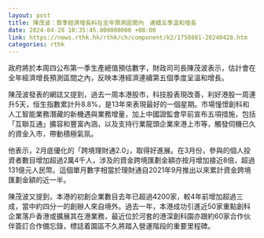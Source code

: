 ```yaml
---
layout: post
title: 陳茂波：首季經濟增長料在全年預測區間內　連續五季溫和增長
date: 2024-04-28 10:35:45.000000000 +08:00
link: https://news.rthk.hk/rthk/ch/component/k2/1750881-20240428.htm
categories: rthk
---
```


政府將於本周四公布第一季生產總值預估數字，財政司司長陳茂波表示，估計會在全年經濟增長預測區間之內，反映本港經濟連續第五個季度呈溫和增長。

陳茂波發表的網誌又提到，過去一周本港股市，科技股表現改善，利好港股一周連升5天，恒生指數累計升8.8%，是13年來表現最好的一個星期。市場憧憬創科和人工智能業務潛藏的新機遇與業務增量，加上中國證監會早前宣布五項措施，包括「互聯互通」擴容和豐富內涵，以及支持行業龍頭企業來港上市等，觸發伺機已久的資金入市，帶動積極氣氛。

他表示，2月底優化的「跨境理財通2.0」，取得好進展。在3月份，參與的個人投資者數目增加超過2萬4千人，涉及的資金跨境匯劃金額亦按月增加接近8倍，超過131億元人民幣。這個單月數字相當於理財通自2021年9月推出以來累計資金跨境匯劃金額的近一半。

陳茂波又提到，本港的初創企業數目去年已超過4200家，較4年前增加超過三成，當中約四分一的創辦人來自境外。過去一年，本港成功引進近50家重點創科企業落戶香港或擴展其在港業務，最近位於河套的港深創科園亦跟約60家合作伙伴簽訂合作備忘錄，標誌着園區不久將踏入營運階段的重要里程碑。
